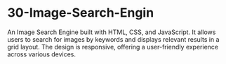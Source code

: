 # 30-Image-Search-Engin
An Image Search Engine built with HTML, CSS, and JavaScript. It allows users to search for images by keywords and displays relevant results in a grid layout. The design is responsive, offering a user-friendly experience across various devices.
